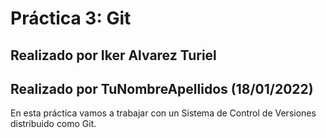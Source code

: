 # Práctica 3: Git
## Realizado por Iker Alvarez Turiel
## Realizado por TuNombreApellidos (18/01/2022)
En esta práctica vamos a trabajar con un Sistema de Control de Versiones
distribuido como Git.
